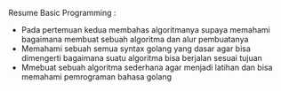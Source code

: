 Resume Basic Programming : 
- Pada pertemuan kedua membahas algoritmanya supaya memahami bagaimana membuat sebuah algoritma dan alur pembuatanya
- Memahami sebuah semua syntax golang yang dasar agar bisa dimengerti bagaimana suatu algoritma bisa berjalan sesuai tujuan
- Mmebuat sebuah algoritma sederhana agar menjadi latihan dan bisa memahami pemrograman bahasa golang
